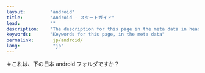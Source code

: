 ```yaml
---
layout:         "android"
title:          "Android - スタートガイド"
lead:           ""
description:    "The description for this page in the meta data in header."
keywords:       "Keywords for this page, in the meta data"
permalink:       jp/android/
lang:            "jp"
---
```

＃これは、下の日本 android フォルダですか？
